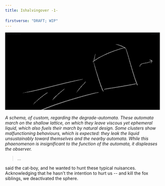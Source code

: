```yaml
---
title: Ishalvingover -1-

firstverse: "DRAFT; WIP"
---
```


![/imgs_ishalvingover/250914_iho_schema_degrade_automata.png](/imgs_ishalvingover/250914_iho_schema_degrade_automata.png)

*A schema, of custom, regarding the degrade-automata. These automata march on the shallow lattice, on which they leave viscous yet ephemeral liquid, which also fuels their march by natural design. Some clusters show malfunctioning behaviours, which is expected: they leak the liquid unsustainably toward themselves and the nearby automata. While this phaenomenon is insignificant to the function of the automata, it displeases the observer.*

> ...

said the cat-boy, and he wanted to hunt these typical nuisances. Acknowledging that he hasn't the intention to hurt us -- and kill the fox siblings, we deactivated the sphere.
